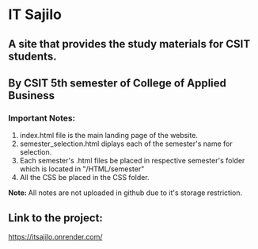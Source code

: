 # IT Sajilo 
## A site that provides the study materials for CSIT students. 

## By CSIT 5th semester of College of Applied Business

<h3>Important Notes:</h3>
<ol>
<li>index.html file is the main landing page of the website. </li>
<li>semester_selection.html diplays each of the semester's name for selection.  </li>
<li>Each semester's .html files be placed in respective semester's folder which is located in "/HTML/semester" </li>
<li>All the CSS be placed in the CSS folder.</li>
</ol>

<strong> Note: </strong> All notes are not uploaded in github due to it's storage restriction. 

## Link to the project:
https://itsajilo.onrender.com/
